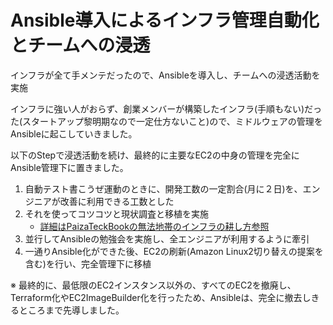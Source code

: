 # Ansible導入によるインフラ管理自動化とチームへの浸透

インフラが全て手メンテだったので、Ansibleを導入し、チームへの浸透活動を実施

インフラに強い人がおらず、創業メンバーが構築したインフラ(手順もない)だった(スタートアップ黎明期なので一定仕方ないこと)ので、ミドルウェアの管理をAnsibleに起こしていきました。

以下のStepで浸透活動を続け、最終的に主要なEC2の中身の管理を完全にAnsible管理下に置きました。

1. 自動テスト書こうぜ運動のときに、開発工数の一定割合(月に２日)を、エンジニアが改善に利用できる工数とした
2. それを使ってコツコツと現状調査と移植を実施
    - [詳細はPaizaTeckBookの無法地帯のインフラの耕し方参照](https://paiza-tech-book.s3-ap-northeast-1.amazonaws.com/paiza-tech-book.pdf)
3. 並行してAnsibleの勉強会を実施し、全エンジニアが利用するように牽引
4. 一通りAnsible化ができた後、EC2の刷新(Amazon Linux2切り替えの提案を含む)を行い、完全管理下に移植

※ 最終的に、最低限のEC2インスタンス以外の、すべてのEC2を撤廃し、Terraform化やEC2ImageBuilder化を行ったため、Ansibleは、完全に撤去しきるところまで先導しました。
